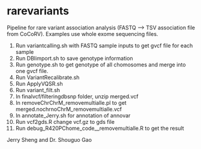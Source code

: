 # rarevariants
Pipeline for rare variant association analysis (FASTQ --> TSV association file from CoCoRV). Examples use whole exome sequencing files. 

1. Run variantcalling.sh with FASTQ sample inputs to get gvcf file for each sample
2. Run DBIimport.sh to save genotype information
3. Run genotype.sh to get genotype of all chomosomes and merge into one gvcf file.
4. Run VariantRecalibrate.sh
5. Run ApplyVQSR.sh
6. Run variant_filt.sh
7. In finalvcf/filteringdbsnp folder, unzip merged.vcf
8. In removeChrChrM_removemultialle.pl to get merged.nochrnoChrM_removemultialle.vcf
9. In annotate_Jerry.sh for annotation of annovar
10. Run vcf2gds.R change vcf.gz to gds file
11. Run debug_R420PChome_code__removemultialle.R to get the result

Jerry Sheng and Dr. Shouguo Gao 
